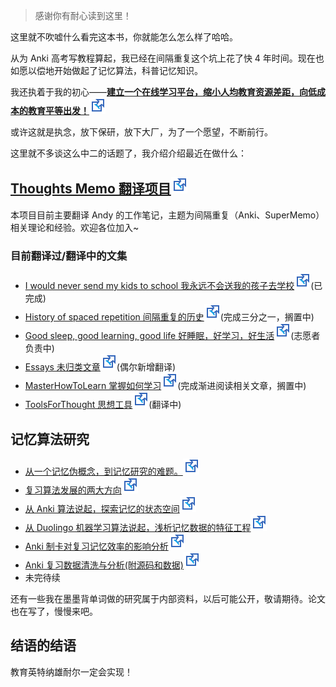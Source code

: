 > 感谢你有耐心读到这里！

这里就不吹嘘什么看完这本书，你就能怎么怎么样了哈哈。

从为 Anki 高考写教程算起，我已经在间隔重复这个坑上花了快 4 年时间。现在也如愿以偿地开始做起了记忆算法，科普记忆知识。

我还执着于我的初心——[**建立一个在线学习平台，缩小人均教育资源差距，向低成本的教育平等出发！**![](images/external-ltr.svg)](https://zhuanlan.zhihu.com/p/46158369)

或许这就是执念，放下保研，放下大厂，为了一个愿望，不断前行。

这里就不多谈这么中二的话题了，我介绍介绍最近在做什么：

## [Thoughts Memo 翻译项目![](images/external-ltr.svg)](https://paratranz.cn/projects/3131)

本项目目前主要翻译 Andy 的工作笔记，主题为间隔重复（Anki、SuperMemo）相关理论和经验。欢迎各位加入~

### 目前翻译过/翻译中的文集

* [I would never send my kids to school 我永远不会送我的孩子去学校![](images/external-ltr.svg)](https://www.kancloud.cn/ankigaokao/supermemo-guru-cn/1895196)(已完成)
* [History of spaced repetition 间隔重复的历史![](images/external-ltr.svg)](https://www.kancloud.cn/ankigaokao/supermemo-guru-cn/1895505)(完成三分之一，搁置中)
* [Good sleep, good learning, good life 好睡眠，好学习，好生活![](images/external-ltr.svg)](https://github.com/L-M-Sherlock/supermemo.guru-cn/tree/master/Good%20sleep%2C%20good%20learning%2C%20good%20life)(志愿者负责中)
* [Essays 未归类文章![](images/external-ltr.svg)](https://github.com/L-M-Sherlock/supermemo.guru-cn/tree/master/Essays)(偶尔新增翻译)
* [MasterHowToLearn 掌握如何学习![](images/external-ltr.svg)](https://github.com/L-M-Sherlock/supermemo.guru-cn/tree/master/MasterHowToLearn)(完成渐进阅读相关文章，搁置中)
* [ToolsForThought 思想工具![](images/external-ltr.svg)](https://github.com/L-M-Sherlock/supermemo.guru-cn/tree/master/ToolsForThought)(翻译中)

## 记忆算法研究

* [从一个记忆伪概念，到记忆研究的难题。![](images/external-ltr.svg)](https://zhuanlan.zhihu.com/p/343115387)
* [复习算法发展的两大方向![](images/external-ltr.svg)](https://zhuanlan.zhihu.com/p/343419228)
* [从 Anki 算法说起，探索记忆的状态空间![](images/external-ltr.svg)](https://zhuanlan.zhihu.com/p/344716900)
* [从 Duolingo 机器学习算法说起，浅析记忆数据的特征工程![](images/external-ltr.svg)](https://zhuanlan.zhihu.com/p/345172257)
* [Anki 制卡对复习记忆效率的影响分析![](images/external-ltr.svg)](https://zhuanlan.zhihu.com/p/346463057)
* [Anki 复习数据清洗与分析(附源码和数据)![](images/external-ltr.svg)](https://zhuanlan.zhihu.com/p/337200754)
* 未完待续

还有一些我在墨墨背单词做的研究属于内部资料，以后可能公开，敬请期待。论文也在写了，慢慢来吧。

## 结语的结语

教育英特纳雄耐尔一定会实现！